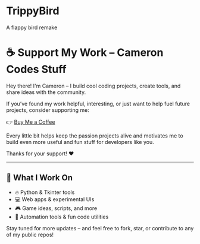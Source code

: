# TrippyBird
A flappy bird remake


# ☕ Support My Work – Cameron Codes Stuff

Hey there! I'm Cameron – I build cool coding projects, create tools, and share ideas with the community.

If you’ve found my work helpful, interesting, or just want to help fuel future projects, consider supporting me:

👉 [Buy Me a Coffee](https://buymeacoffee.com/cameroncodesstuff)

Every little bit helps keep the passion projects alive and motivates me to build even more useful and fun stuff for developers like you.

Thanks for your support! ❤️

---

## 🔧 What I Work On

- 🔥 Python & Tkinter tools
- 💻 Web apps & experimental UIs
- 🎮 Game ideas, scripts, and more
- 🚀 Automation tools & fun code utilities

Stay tuned for more updates – and feel free to fork, star, or contribute to any of my public repos!


